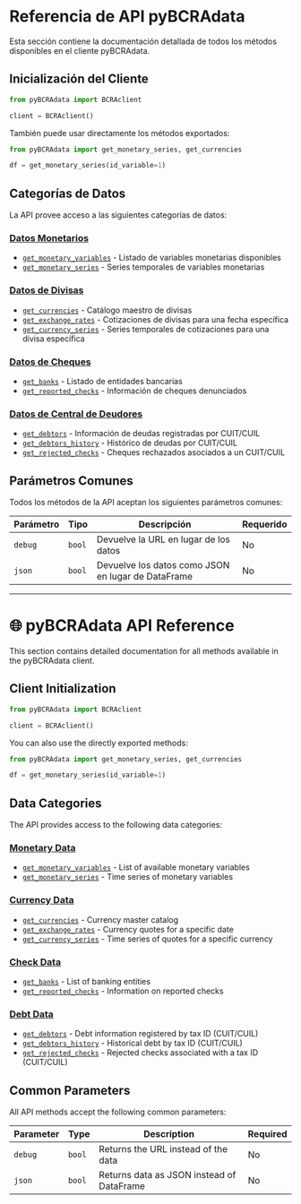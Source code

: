 # Referencia de API pyBCRAdata

Esta sección contiene la documentación detallada de todos los métodos disponibles en el cliente pyBCRAdata.

## Inicialización del Cliente

```python
from pyBCRAdata import BCRAclient

client = BCRAclient()
```

También puede usar directamente los métodos exportados:

```python
from pyBCRAdata import get_monetary_series, get_currencies

df = get_monetary_series(id_variable=1)
```

## Categorías de Datos

La API provee acceso a las siguientes categorías de datos:

### [Datos Monetarios](monetary.md)
- [`get_monetary_variables`](monetary.md#método-get_monetary_variables) - Listado de variables monetarias disponibles
- [`get_monetary_series`](monetary.md#método-get_monetary_series) - Series temporales de variables monetarias

### [Datos de Divisas](currency.md)
- [`get_currencies`](currency.md#método-get_currencies) - Catálogo maestro de divisas
- [`get_exchange_rates`](currency.md#método-get_exchange_rates) - Cotizaciones de divisas para una fecha específica
- [`get_currency_series`](currency.md#método-get_currency_series) - Series temporales de cotizaciones para una divisa específica

### [Datos de Cheques](checks.md)
- [`get_banks`](checks.md#método-get_banks) - Listado de entidades bancarias
- [`get_reported_checks`](checks.md#método-get_reported_checks) - Información de cheques denunciados

### [Datos de Central de Deudores](debts.md)
- [`get_debtors`](debts.md#método-get_debtors) - Información de deudas registradas por CUIT/CUIL
- [`get_debtors_history`](debts.md#método-get_debtors_history) - Histórico de deudas por CUIT/CUIL
- [`get_rejected_checks`](debts.md#método-get_rejected_checks) - Cheques rechazados asociados a un CUIT/CUIL

## Parámetros Comunes

Todos los métodos de la API aceptan los siguientes parámetros comunes:

| Parámetro | Tipo | Descripción | Requerido |
|-----------|------|-------------|-----------|
| `debug` | `bool` | Devuelve la URL en lugar de los datos | No |
| `json` | `bool` | Devuelve los datos como JSON en lugar de DataFrame | No |

---

# 🌐 pyBCRAdata API Reference

This section contains detailed documentation for all methods available in the pyBCRAdata client.

## Client Initialization

```python
from pyBCRAdata import BCRAclient

client = BCRAclient()
```

You can also use the directly exported methods:

```python
from pyBCRAdata import get_monetary_series, get_currencies

df = get_monetary_series(id_variable=1)
```

## Data Categories

The API provides access to the following data categories:

### [Monetary Data](monetary.md)
- [`get_monetary_variables`](monetary.md#method-get_monetary_variables) - List of available monetary variables
- [`get_monetary_series`](monetary.md#method-get_monetary_series) - Time series of monetary variables

### [Currency Data](currency.md)
- [`get_currencies`](currency.md#method-get_currencies) - Currency master catalog
- [`get_exchange_rates`](currency.md#method-get_exchange_rates) - Currency quotes for a specific date
- [`get_currency_series`](currency.md#method-get_currency_series) - Time series of quotes for a specific currency

### [Check Data](checks.md)
- [`get_banks`](checks.md#method-get_banks) - List of banking entities
- [`get_reported_checks`](checks.md#method-get_reported_checks) - Information on reported checks

### [Debt Data](debts.md)
- [`get_debtors`](debts.md#method-get_debtors) - Debt information registered by tax ID (CUIT/CUIL)
- [`get_debtors_history`](debts.md#method-get_debtors_history) - Historical debt by tax ID (CUIT/CUIL)
- [`get_rejected_checks`](debts.md#method-get_rejected_checks) - Rejected checks associated with a tax ID (CUIT/CUIL)

## Common Parameters

All API methods accept the following common parameters:

| Parameter | Type | Description | Required |
|-----------|------|-------------|----------|
| `debug` | `bool` | Returns the URL instead of the data | No |
| `json` | `bool` | Returns data as JSON instead of DataFrame | No |
